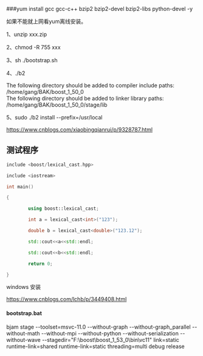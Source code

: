 ###yum install gcc gcc-c++ bzip2 bzip2-devel bzip2-libs python-devel -y

如果不能就上网看yum离线安装。

1、unzip xxx.zip

2、chmod -R 755 xxx

3、sh ./bootstrap.sh

4、./b2

The following directory should be added to compiler include paths:
​          
​    /home/gang/BAK/boost_1_50_0
​      
The following directory should be added to linker library paths:
​      
​    /home/gang/BAK/boost_1_50_0/stage/lib

5、sudo ./b2 install --prefix=/usr/local 



<https://www.cnblogs.com/xiaobingqianrui/p/9328787.html>







## 测试程序

```c++
include <boost/lexical_cast.hpp>

include <iostream>

int main()

{

        using boost::lexical_cast;

        int a = lexical_cast<int>("123");

        double b = lexical_cast<double>("123.12");

        std::cout<<a<<std::endl;

        std::cout<<b<<std::endl;

        return 0;

}

```









windows 安装

<https://www.cnblogs.com/lchb/p/3449408.html>

#### bootstrap.bat

bjam stage --toolset=msvc-11.0 --without-graph --without-graph_parallel --without-math --without-mpi --without-python --without-serialization --without-wave --stagedir="F:\boost\boost_1_53_0\bin\vc11" link=static runtime-link=shared runtime-link=static threading=multi debug release